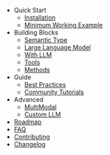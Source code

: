 <!-- markdownlint-disable first-line-h1 -->

- Quick Start
    - [Installation](installation.md)
    - [Minimum Working Example](minimum-example.md)
- Building Blocks
    - [Semantic Type](semantic-type.md)
    - [Large Language Model](large-language-model.md)
    - [With LLM](function-enhancement.md)
    - [Tools](tools.md)
    - [Methods](methods.md)
- Guide
    - [Best Practices](best-practices.md)
    - [Community Tutorials](community-tutorials.md)
- Advanced
    - [MultiModal](multimodal.md)
    - [Custom LLM](custom-llm.md)
- [Roadmap](roadmap.md)
- [FAQ](faq.md)
- [Contributing](contributing.md)
- [Changelog](changelog.md)
